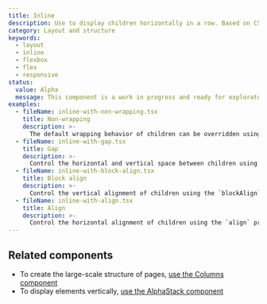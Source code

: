 ```yaml
---
title: Inline
description: Use to display children horizontally in a row. Based on CSS Flexbox.
category: Layout and structure
keywords:
  - layout
  - inline
  - flexbox
  - flex
  - responsive
status:
  value: Alpha
  message: This component is a work in progress and ready for exploratory usage, with breaking changes expected in minor version updates. Please use with caution. Learn more about our [component lifecycles](/getting-started/components-lifecycle).
examples:
  - fileName: inline-with-non-wrapping.tsx
    title: Non-wrapping
    description: >-
      The default wrapping behavior of children can be overridden using the `wrap` prop.
  - fileName: inline-with-gap.tsx
    title: Gap
    description: >-
      Control the horizontal and vertical space between children using the `gap` prop. The `gap` prop supports responsive spacing with the [Breakpoints tokens](https://polaris.shopify.com/tokens/breakpoints).
  - fileName: inline-with-block-align.tsx
    title: Block align
    description: >-
      Control the vertical alignment of children using the `blockAlign` prop.
  - fileName: inline-with-align.tsx
    title: Align
    description: >-
      Control the horizontal alignment of children using the `align` prop.
---
```


## Related components

- To create the large-scale structure of pages, [use the Columns component](https://polaris.shopify.com/components/layout-and-structure/columns)
- To display elements vertically, [use the AlphaStack component](https://polaris.shopify.com/components/alphastack)
